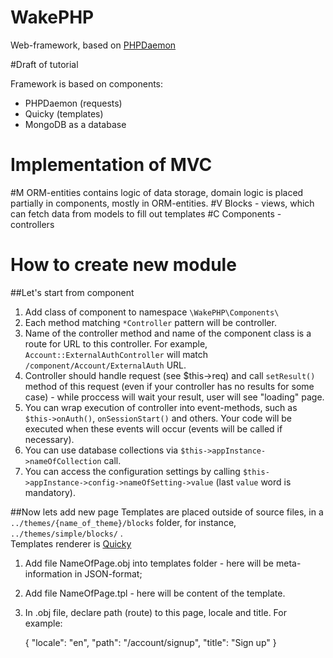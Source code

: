 WakePHP
=======
Web-framework, based on [PHPDaemon](https://github.com/kakserpom/phpdaemon)  

#Draft of tutorial

Framework is based on components:  
* PHPDaemon (requests)  
* Quicky (templates)  
* MongoDB as a database

Implementation of MVC
=====================
#M
ORM-entities contains logic of data storage, domain logic is placed partially in components, mostly in ORM-entities. 
#V
Blocks - views, which can fetch data from models to fill out templates
#C
Components - controllers

How to create new module
========================
##Let's start from component      
1. Add class of component to namespace `\WakePHP\Components\`    
2. Each method matching `*Controller` pattern will be controller.
3. Name of the controller method and name of the component class is a route for URL to this controller. For example, `Account::ExternalAuthController` will match `/component/Account/ExternalAuth` URL.  
4. Controller should handle request (see $this->req) and call `setResult()` method of this request (even if your controller has no results for some case) - while proccess will wait your result, user will see "loading" page.  
5. You can wrap execution of controller into event-methods, such as `$this->onAuth()`, `onSessionStart()` and others. Your code will be executed when these events will occur (events will be called if necessary).  
6. You can use database collections via `$this->appInstance->nameOfCollection` call.
7. You can access the configuration settings by calling `$this->appInstance->config->nameOfSetting->value` (last `value` word is mandatory).

##Now lets add new page
Templates are placed outside of source files, in a `../themes/{name_of_theme}/blocks` folder, for instance, `../themes/simple/blocks/` .  
Templates renderer is [Quicky](https://github.com/kakserpom/quicky)  
1. Add file NameOfPage.obj into templates folder - here will be meta-information in JSON-format;  
2. Add file NameOfPage.tpl - here will be content of the template.   
3. In .obj file, declare path (route) to this page, locale and title. For example:

	{
		"locale": "en",
		"path": "\/account\/signup",
		"title": "Sign up"
	}

